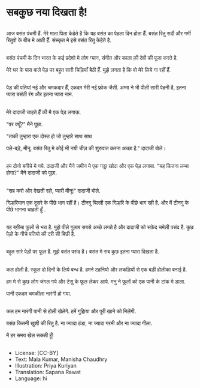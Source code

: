 # सबकुछ न‍या दिखता है!

##
आज बसंत  पंचमी हैं. मेरे माता पिता केहेते  है कि यह बसंत का पेहला दिन होता हैँ. बसंत रितु सर्दी और गर्मी रितुवो के  बीच मे आती हैँ. संस्कृत मे इसे बसंत रितु केहेते है.

##
बसंत पंचमी के दिन भारत के कई प्रदेशो मे लोग ग्यान, संगीत और काला क़ी देवी की पूजा करते है.

मेरे घर के पास वाले पेड़ पर बहुत सारी चिड़ियाँ बैठी हैँ. मुझे लगता है कि व‍ो मेरे लिये गा रहीं हैँ.

##
पेड़ की पतियां नई और चमकदार हैँ, एकदम मेरी नई फ़्रोक जैसी. अम्मा ने भी पीली सारी पेहनी है, इतना प्यारा बसंती रंग और इतना प्यारा नाम.

##
मेरे दादाजी चाहते हैँ की मै एक पेड़ लगाऊ.

"पर क्यूँ?" मैने पूछा.

"ताकी तुम्हारा एक दोस्त हो जो तुम्हारे साथ साथ

पले-बड़े, मीनू. बसंत रितु मे कोई भी नयी चीज़ की शुरुवात करना अच्‍छा है." दादाजी बोले। 

##
हम दोनो बगीचे मे गये. दादाजी और मैने जमीन मे एक गड्ढा खोदा और एक पेड़ लगाया. "यह कितना लम्बा होगा?" मैने दादाजी को पूछा.

##
"सब्र करो और देखती रहो, प्यारी मीनू!" दादाजी बोले.

गिल्हरियान एक दूसरे के पीछे भाग रहीं है। टीनगु बिल्ली एक गिल्हरि के पीछे भाग रही है. और मैं टीनगु के पीछे भागना चाहती हूँ .

##
यह बग़ीचा फूलों से भरा है. मुझे पीले गुलाब सबसे अच्छे लगते है और दादाजी को सफ़ेद चमेली पसंद है. कुछ पेड़ो के नीचे पतियो की दरी सी बिछी है.

##
बहुत सारे पेड़ों पर  फूल है. मुझे बसंत पसंद है। बसंत मे सब कुछ इतना प्यारा दिखता है.

##
कल होली है. स्कूल दो दिनों के लिये बन्ध है. हमने टहनियो और लकड़ियों से एक बड़ी होलीका बनाई है.

हम मे से कुछ लोग जंगल गये और टेसु के फूल लेकर आये. मनु ने फूलों को एक पानी के टांक मे डाला.

पानी एकदम चमकीला नारंगी हो गया.

##
कल हम नारंगी पानी से होली खेलेगे. हमें गुझिया और पूरी खाने को मिलेंगी.

बसंत कितनी खुशी की रितु है. ना ज्‍यादा ठंडा, ना ज्‍यादा गरमी और ना ज्‍यादा गीला.

मै हर समय खेल सकती हूँ!

##
* License: [CC-BY]
* Text: Mala Kumar, Manisha Chaudhry
* Illustration: Priya Kuriyan
* Translation: Sapana Rawat
* Language: hi
